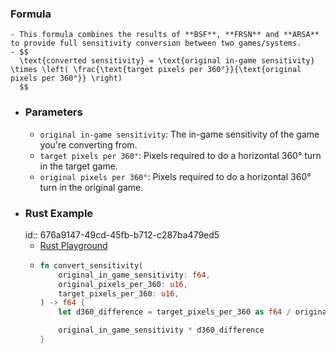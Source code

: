 ### Formula
	- This formula combines the results of **BSF**, **FRSN** and **ARSA** to provide full sensitivity conversion between two games/systems.
	- $$
	  \text{converted sensitivity} = \text{original in-game sensitivity} \times \left( \frac{\text{target pixels per 360°}}{\text{original pixels per 360°}} \right)
	  $$
- ### Parameters
	- `original in-game sensitivity`: The in-game sensitivity of the game you're converting from.
	- `target pixels per 360°`: Pixels required to do a horizontal 360° turn in the target game.
	- `original pixels per 360°`: Pixels required to do a horizontal 360° turn in the original game.
- ### Rust Example
  id:: 676a9147-49cd-45fb-b712-c287ba479ed5
	- [Rust Playground](https://play.rust-lang.org/?gist=5fb8567d3e619c92e096ffc33186f583)
	- ```rust
	  fn convert_sensitivity(
	      original_in_game_sensitivity: f64,
	      original_pixels_per_360: u16,
	      target_pixels_per_360: u16,
	  ) -> f64 {
	      let d360_difference = target_pixels_per_360 as f64 / original_pixels_per_360 as f64;
	  
	      original_in_game_sensitivity * d360_difference
	  }
	  ```